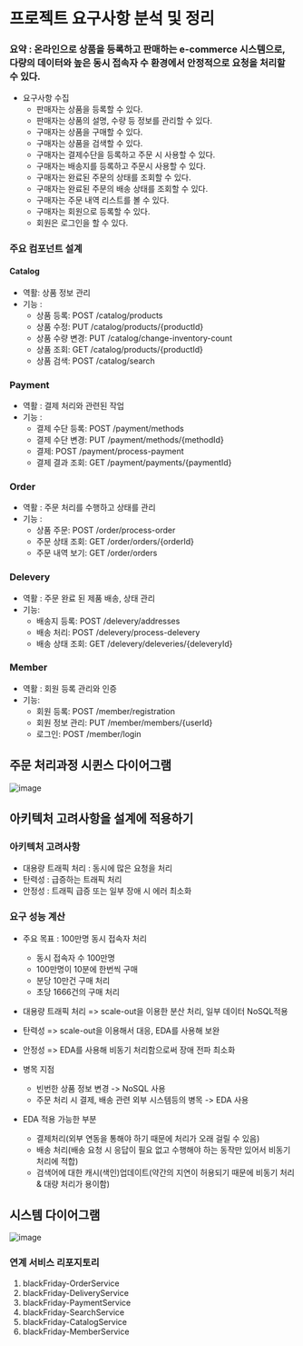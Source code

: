 # 프로젝트 요구사항 분석 및 정리
### 요약 : 온라인으로 상품을 등록하고 판매하는 e-commerce 시스템으로, 다량의 데이터와 높은 동시 접속자 수 환경에서 안정적으로 요청을 처리할 수 있다.

- 요구사항 수집
  - 판매자는 상품을 등록할 수 있다.
  - 판매자는 상품의 설명, 수량 등 정보를 관리할 수 있다.
  - 구매자는 상품을 구매할 수 있다.
  - 구매자는 상품을 검색할 수 있다.
  - 구매자는 결제수단을 등록하고 주문 시 사용할 수 있다.
  - 구매자는 배송지를 등록하고 주문시 사용할 수 있다.
  - 구매자는 완료된 주문의 상태를 조회할 수 있다.
  - 구매자는 완료된 주문의 배송 상태를 조회할 수 있다.
  - 구매자는 주문 내역 리스트를 볼 수 있다.
  - 구매자는 회원으로 등록할 수 있다.
  - 회원은 로그인을 할 수 있다.
  
### 주요 컴포넌트 설계
#### Catalog
- 역활: 상품 정보 관리
- 기능 : 
  - 상품 등록: POST /catalog/products
  - 상품 수정: PUT /catalog/products/{productId}
  - 상품 수량 변경: PUT /catalog/change-inventory-count
  - 상품 조회: GET /catalog/products/{productId}
  - 상품 검색: POST /catalog/search

### Payment
- 역활 : 결제 처리와 관련된 작업
- 기능 : 
  - 결제 수단 등록: POST /payment/methods
  - 결제 수단 변경: PUT /payment/methods/{methodId}
  - 결제: POST /payment/process-payment
  - 결제 결과 조회: GET /payment/payments/{paymentId}

### Order
- 역활 : 주문 처리를 수행하고 상태를 관리
- 기능 : 
  - 상품 주문: POST /order/process-order
  - 주문 상태 조회: GET /order/orders/{orderId}
  - 주문 내역 보기: GET /order/orders

### Delevery
- 역활 : 주문 완료 된 제품 배송, 상태 관리
- 기능:
  - 배송지 등록: POST /delevery/addresses
  - 배송 처리: POST /delevery/process-delevery
  - 배송 상태 조회: GET /delevery/deleveries/{deleveryId}

### Member
- 역활 : 회원 등록 관리와 인증
- 기능:
  - 회원 등록: POST /member/registration
  - 회원 정보 관리: PUT /member/members/{userId}
  - 로그인: POST /member/login
 
## 주문 처리과정 시퀸스 다이어그램
![image](https://github.com/user-attachments/assets/1a6c1adf-d457-4d32-8ede-e4f7d52efd1b)

## 아키텍처 고려사항을 설계에 적용하기

### 아키텍처 고려사항
- 대용량 트래픽 처리 : 동시에 많은 요청을 처리
- 탄력성 : 급증하는 트래픽 처리
- 안정성 : 트래픽 급증 또는 일부 장애 시 에러 최소화

### 요구 성능 계산
- 주요 목표 : 100만명 동시 접속자 처리
  - 동시 접속자 수 100만명
  - 100만명이 10분에 한번씩 구매
  - 분당 10만건 구매 처리
  - 초당 1666건의 구매 처리
 
- 대용량 트래픽 처리 => scale-out을 이용한 분산 처리, 일부 데이터 NoSQL적용
- 탄력성 => scale-out을 이용해서 대응, EDA를 사용해 보완
- 안정성 => EDA를 사용해 비동기 처리함으로써 장애 전파 최소화

- 병목 지점
  - 빈번한 상품 정보 변경 -> NoSQL 사용
  - 주문 처리 시 결제, 배송 관련 외부 시스템등의 병목 -> EDA 사용
 
- EDA 적용 가능한 부분
  - 결제처리(외부 연동을 통해야 하기 때문에 처리가 오래 걸릴 수 있음)
  - 배송 처리(배송 요청 시 응답이 필요 없고 수행해야 하는 동작만 있어서 비동기 처리에 적합)
  - 검색어에 대한 캐시(색인)업데이트(약간의 지연이 허용되기 때문에 비동기 처리 & 대량 처리가 용이함)
 
## 시스템 다이어그램
![image](https://github.com/user-attachments/assets/8f9617be-71ff-40e1-a34b-eca0e62fa9bf)

### 연계 서비스 리포지토리
1. blackFriday-OrderService
2. blackFriday-DeliveryService
3. blackFriday-PaymentService
4. blackFriday-SearchService
5. blackFriday-CatalogService
6. blackFriday-MemberService

